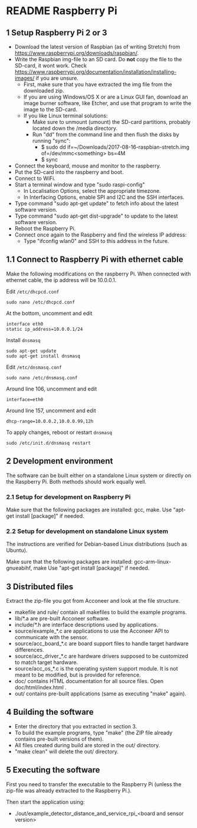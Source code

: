 # README Raspberry Pi

## 1 Setup Raspberry Pi 2 or 3

- Download the latest version of Raspbian (as of writing Stretch) from <https://www.raspberrypi.org/downloads/raspbian/>.
- Write the Raspbian img-file to an SD card. Do __not__ copy the file to the SD-card, it wont work. Check <https://www.raspberrypi.org/documentation/installation/installing-images/> if you are unsure.
    - First, make sure that you have extracted the img file from the downloaded zip.
	- If you are using Windows/OS X or are a Linux GUI fan, download an image burner software, like Etcher,
	  and use that program to write the image to the SD-card.
	- If you like Linux terminal solutions:
		- Make sure to unmount (umount) the SD-card partitions, probably located down the /media directory.
		- Run "dd" from the command line and then flush the disks by running "sync":
			- $ sudo dd if=~/Downloads/2017-08-16-raspbian-stretch.img of=/dev/mmc\<something\> bs=4M
			- $ sync
- Connect the keyboard, mouse and monitor to the raspberry.
- Put the SD-card into the raspberry and boot.
- Connect to WiFi.
- Start a terminal window and type "sudo raspi-config"
	- In Localisation Options, select the appropriate timezone.
	- In Interfacing Options, enable SPI and I2C and the SSH interfaces.
- Type command "sudo apt-get update" to fetch info about the latest software version.
- Type command "sudo apt-get dist-upgrade" to update to the latest software version.
- Reboot the Raspberry Pi.
- Connect once again to the Raspberry and find the wireless IP address:
	- Type "ifconfig wlan0" and SSH to this address in the future.

## 1.1 Connect to Raspberry Pi with ethernet cable

Make the following modifications on the raspberry Pi. When connected with ethernet cable, the ip address will be 10.0.0.1.

Edit `/etc/dhcpcd.conf`
```
sudo nano /etc/dhcpcd.conf
```

At the bottom, uncomment and edit
```
interface eth0
static ip_address=10.0.0.1/24
```

Install `dnsmasq`
```
sudo apt-get update
sudo apt-get install dnsmasq
```

Edit `/etc/dnsmasq.conf`
```
sudo nano /etc/dnsmasq.conf
```

Around line 106, uncomment and edit
```
interface=eth0
```

Around line 157, uncomment and edit
```
dhcp-range=10.0.0.2,10.0.0.99,12h
```

To apply changes, reboot or restart `dnsmasq`
```
sudo /etc/init.d/dnsmasq restart
```

## 2 Development environment

The software can be built either on a standalone Linux system or directly on the
Raspberry Pi. Both methods should work equally well.

### 2.1 Setup for development on Raspberry Pi

Make sure that the following packages are installed: gcc, make.
Use "apt-get install [package]" if needed.

### 2.2 Setup for development on standalone Linux system

The instructions are verified for Debian-based Linux distributions (such as Ubuntu).

Make sure that the following packages are installed: gcc-arm-linux-gnueabihf, make
Use "apt-get install [package]" if needed.

## 3 Distributed files

Extract the zip-file you got from Acconeer and look at the file structure.

- makefile and rule/ contain all makefiles to build the example programs.
- lib/*.a are pre-built Acconeer software.
- include/*.h are interface descriptions used by applications.
- source/example_*.c are applications to use the Acconeer API to communicate with the sensor.
- source/acc_board_*.c are board support files to handle target hardware differences.
- source/acc_driver_*.c are hardware drivers supposed to be customized to match target hardware.
- source/acc_os_*.c is the operating system support module. It is not meant to be modified, but is provided
  for reference.
- doc/ contains HTML documentation for all source files. Open doc/html/index.html .
- out/ contains pre-built applications (same as executing "make" again).

## 4 Building the software

- Enter the directory that you extracted in section 3.
- To build the example programs, type "make" (the ZIP file already contains pre-built versions of them).
- All files created during build are stored in the out/ directory.
- "make clean" will delete the out/ directory.

## 5 Executing the software

First you need to transfer the executable to the Raspberry Pi (unless the zip-file was already extracted to the Raspberry Pi.).

Then start the application using:

- ./out/example_detector_distance_and_service_rpi_&lt;board and sensor version&gt;
